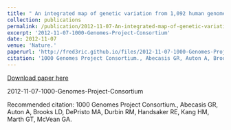 ```yaml
---
title: " An integrated map of genetic variation from 1,092 human genomes.""
collection: publications
permalink: /publication/2012-11-07-An-integrated-map-of-genetic-variation-from-1,092-human-genomes."
excerpt: '2012-11-07-1000-Genomes-Project-Consortium'
date: 2012-11-07
venue: 'Nature.'
paperurl: 'http://fred3ric.github.io/files/2012-11-07-1000-Genomes-Project-Consortium.pdf'
citation: '1000 Genomes Project Consortium., Abecasis GR, Auton A, Brooks LD, DePristo MA, Durbin RM, Handsaker RE, Kang HM, Marth GT, McVean GA.'
---
```


<a href='http://fred3ric.github.io/files/2012-11-07-1000-Genomes-Project-Consortium.pdf'>Download paper here</a>

2012-11-07-1000-Genomes-Project-Consortium

Recommended citation: 1000 Genomes Project Consortium., Abecasis GR, Auton A, Brooks LD, DePristo MA, Durbin RM, Handsaker RE, Kang HM, Marth GT, McVean GA.